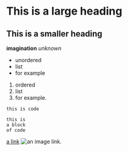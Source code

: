 # This is a large heading

## This is a smaller heading

**imagination**
*unknown*

- unordered 
- list
- for example

1. ordered
2. list
3. for example.

`this is code`

```
this is 
a block 
of code
```

[a link](https://wikipedia.org/)
![an image link.](https://github.com/yihui/xaringan/releases/download/v0.0.2/karl-moustache.jpg)

